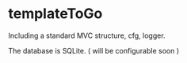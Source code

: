# templateToGo

Including a standard MVC structure, cfg, logger.

The database is SQLite. ( will be configurable soon )
